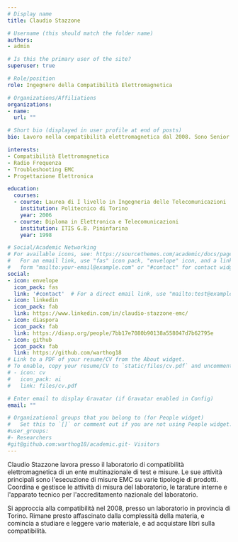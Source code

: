 ```yaml
---
# Display name
title: Claudio Stazzone

# Username (this should match the folder name)
authors:
- admin

# Is this the primary user of the site?
superuser: true

# Role/position
role: Ingegnere della Compatibilità Elettromagnetica

# Organizations/Affiliations
organizations:
- name: 
  url: ""

# Short bio (displayed in user profile at end of posts)
bio: Lavoro nella compatibilità elettromagnetica dal 2008. Sono Senior Project Handler nel laboratorio EMC di una grande multinazionale del testing.

interests:
- Compatibilità Elettromagnetica
- Radio Frequenza
- Troubleshooting EMC
- Progettazione Elettronica

education:
  courses:
  - course: Laurea di I livello in Ingegneria delle Telecomunicazioni
    institution: Politecnico di Torino
    year: 2006
  - course: Diploma in Elettronica e Telecomunicazioni
    institution: ITIS G.B. Pininfarina
    year: 1998

# Social/Academic Networking
# For available icons, see: https://sourcethemes.com/academic/docs/page-builder/#icons
#   For an email link, use "fas" icon pack, "envelope" icon, and a link in the
#   form "mailto:your-email@example.com" or "#contact" for contact widget.
social:
- icon: envelope
  icon_pack: fas
  link: '#contact'  # For a direct email link, use "mailto:test@example.org".
- icon: linkedin
  icon_pack: fab
  link: https://www.linkedin.com/in/claudio-stazzone-emc/
- icon: diaspora
  icon_pack: fab
  link: https://diasp.org/people/7bb17e7080b90138a558047d7b62795e
- icon: github
  icon_pack: fab
  link: https://github.com/warthog18
# Link to a PDF of your resume/CV from the About widget.
# To enable, copy your resume/CV to `static/files/cv.pdf` and uncomment the lines below.
# - icon: cv
#   icon_pack: ai
#   link: files/cv.pdf

# Enter email to display Gravatar (if Gravatar enabled in Config)
email: ""

# Organizational groups that you belong to (for People widget)
#   Set this to `[]` or comment out if you are not using People widget.
#user_groups:
#- Researchers
#git@github.com:warthog18/academic.git- Visitors
---
```


Claudio Stazzone lavora presso il laboratorio di compatibilità elettromagnetica di un ente multinazionale di test e misure. Le sue attività principali sono l'esecuzione di misure EMC su varie tipologie di prodotti. Coordina e gestisce le attività di misura del laboratorio, le tarature interne e l'apparato tecnico per l'accreditamento nazionale del laboratorio.

Si approccia alla compatibilità nel 2008, presso un laboratorio in provincia di Torino. Rimane presto affascinato dalla complessità della materia, e comincia a studiare e leggere vario materiale, e ad acquistare libri sulla compatibilità.
